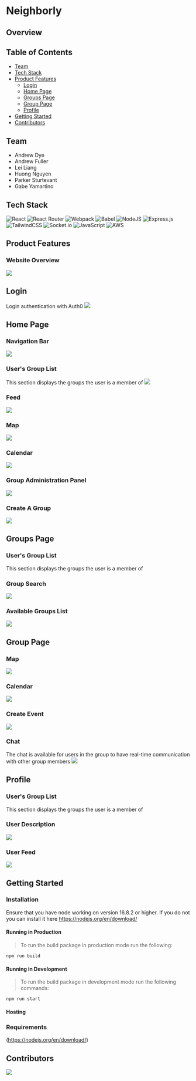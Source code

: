# Neighborly


## Overview


## Table of Contents
* [Team](https://github.com/Neighborly-Saffron/Neighborly/tree/main#team)
* [Tech Stack](https://github.com/Neighborly-Saffron/Neighborly/tree/main#tech-stack)  
* [Product Features](https://github.com/Neighborly-Saffron/Neighborly/tree/main#product-features)
  * [Login](https://github.com/Neighborly-Saffron/Neighborly/tree/main#login)
  * [Home Page](https://github.com/Neighborly-Saffron/Neighborly/tree/main#home-page)
  * [Groups Page](https://github.com/Neighborly-Saffron/Neighborly/tree/main#groups-page)
  * [Group Page](https://github.com/Neighborly-Saffron/Neighborly/tree/main#group-page)
  * [Profile](https://github.com/Neighborly-Saffron/Neighborly/tree/main#profile)
* [Getting Started](https://github.com/Neighborly-Saffron/Neighborly/tree/main#product-features)  
* [Contributors](https://github.com/Neighborly-Saffron/Neighborly/tree/main#contributors)


## Team
* Andrew Dye
* Andrew Fuller
* Lei Liang
* Huong Nguyen
* Parker Sturtevant
* Gabe Yamartino


## Tech Stack
![React](https://img.shields.io/badge/react-%2320232a.svg?style=for-the-badge&logo=react&logoColor=%2361DAFB)
![React Router](https://img.shields.io/badge/React_Router-CA4245?style=for-the-badge&logo=react-router&logoColor=white)
![Webpack](https://img.shields.io/badge/webpack-%238DD6F9.svg?style=for-the-badge&logo=webpack&logoColor=black)
![Babel](https://img.shields.io/badge/Babel-F9DC3e?style=for-the-badge&logo=babel&logoColor=black)
![NodeJS](https://img.shields.io/badge/node.js-6DA55F?style=for-the-badge&logo=node.js&logoColor=white)
![Express.js](https://img.shields.io/badge/express.js-%23404d59.svg?style=for-the-badge&logo=express&logoColor=%2361DAFB)
![TailwindCSS](https://img.shields.io/badge/tailwindcss-%2338B2AC.svg?style=for-the-badge&logo=tailwind-css&logoColor=white)
![Socket.io](https://img.shields.io/badge/Socket.io-black?style=for-the-badge&logo=socket.io&badgeColor=010101)
![JavaScript](https://img.shields.io/badge/javascript-%23323330.svg?style=for-the-badge&logo=javascript&logoColor=%23F7DF1E)
![AWS](https://img.shields.io/badge/AWS-%23FF9900.svg?style=for-the-badge&logo=amazon-aws&logoColor=white)

## Product Features

### Website Overview
![](./readMeAssets/overview.gif)

## Login

Login authentication with Auth0
![](./readMeAssets/authentication.gif)

## Home Page

### Navigation Bar
![](./readMeAssets/navbar.gif)

### User's Group List
This section displays the groups the user is a member of
![](./readMeAssets/userGroups.png)

### Feed
![](./readMeAssets/homeFeed.gif)

### Map
![](./readMeAssets/homeMap.gif)

### Calendar
![](./readMeAssets/homeCalendar.gif)

### Group Administration Panel
![](./readMeAssets/groupAdminModal.gif)

### Create A Group
![](./readMeAssets/createGroup.gif)

## Groups Page

### User's Group List
This section displays the groups the user is a member of
![]()

### Group Search
![](./readMeAssets/searchAvailableGroups.gif)

### Available Groups List
![](./readMeAssets/availableGroups.gif)

## Group Page

### Map
![](./readMeAssets/groupMap.gif)

### Calendar
![](./readMeAssets/groupCalendar.gif)

### Create Event
![](./readMeAssets/createEvent.gif)

### Chat
The chat is available for users in the group to have real-time communication with other group members
![](./readMeAssets/groupChat.gif)

## Profile

### User's Group List
This section displays the groups the user is a member of
![]()

### User Description
![](./readMeAssets/profileOverview.gif)

### User Feed
![](./readMeAssets/profileFeed.gif)

## Getting Started

### Installation

Ensure that you have node working on version 16.8.2 or higher. If you do not you can install it here https://nodejs.org/en/download/


#### Running in Production
>To run the build package in production mode run the following:

```
npm run build
```

#### Running in Development
>To run the build package in development mode run the following commands:

```
npm run start
```


#### Hosting



### Requirements
(https://nodejs.org/en/download/)


## Contributors
<a href="https://github.com/Neighborly-Saffron/Neighborly/graphs/contributors">
  <img src="https://contrib.rocks/image?repo=Neighborly-Saffron/Neighborly" />
</a>
